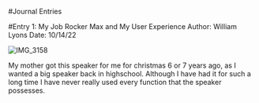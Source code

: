 #Journal Entries

#Entry 1: My Job Rocker Max and My User Experience
Author: William Lyons
Date: 10/14/22

![IMG_3158](https://user-images.githubusercontent.com/92234942/195951362-1140f550-932d-4353-b6e0-aaa73aa1f31a.jpg)

My mother got this speaker for me for christmas 6 or 7 years ago, as I wanted a big speaker back in highschool. Although I have had it for such a long time I have never really used every function that the speaker possesses. 





